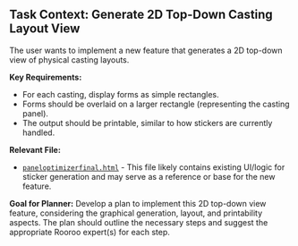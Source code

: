 ## Task Context: Generate 2D Top-Down Casting Layout View

The user wants to implement a new feature that generates a 2D top-down view of physical casting layouts.

**Key Requirements:**
*   For each casting, display forms as simple rectangles.
*   Forms should be overlaid on a larger rectangle (representing the casting panel).
*   The output should be printable, similar to how stickers are currently handled.

**Relevant File:**
*   [`paneloptimizerfinal.html`](paneloptimizerfinal.html) - This file likely contains existing UI/logic for sticker generation and may serve as a reference or base for the new feature.

**Goal for Planner:**
Develop a plan to implement this 2D top-down view feature, considering the graphical generation, layout, and printability aspects. The plan should outline the necessary steps and suggest the appropriate Rooroo expert(s) for each step.